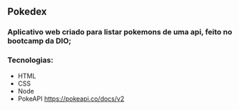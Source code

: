 ## Pokedex 

### Aplicativo web criado para listar pokemons de uma api, feito no bootcamp da DIO; 

### Tecnologias:
* HTML
* CSS 
* Node
* PokeAPI https://pokeapi.co/docs/v2

